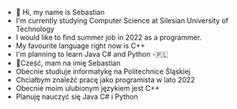 - 👋 Hi, my name is Sebastian
- I'm currently studying Computer Science at Silesian University of Technology
- I would like to find summer job in 2022 as a programmer.
- My favourite language right now is C++
- I'm planning to learn Java C# and Python
-🇵🇱
- 👋Cześć, mam na imię Sebastian
- Obecnie studiuje informatykę na Politechnice Śląskiej
- Chciałbym znaleźć pracę jako programista w lato 2022
- Obecnie moim ulubionym językiem jest C++
- Planuję nauczyć się Java C# i Python
<!---
fijalkowskiSeba/fijalkowskiSeba is a ✨ special ✨ repository because its `README.md` (this file) appears on your GitHub profile.
You can click the Preview link to take a look at your changes.
--->
